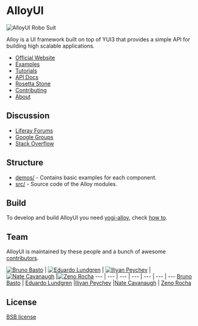 # AlloyUI

![AlloyUI Robo Suit](http://f.cl.ly/items/292d3K0l3j221n3m0V0D/Alloy-Robo-Suit.jpg)

Alloy is a UI framework built on top of YUI3 that provides a simple API for building high scalable applications.

* [Official Website](http://alloyui.com/)
* [Examples](http://alloyui.com/examples/)
* [Tutorials](http://alloyui.com/tutorials/)
* [API Docs](http://alloyui.com/api/)
* [Rosetta Stone](http://alloyui.com/rosetta-stone/)
* [Contributing](http://alloyui.com/contributing/)
* [About](http://alloyui.com/about/)

## Discussion

* [Liferay Forums](http://www.liferay.com/community/forums/-/message_boards/category/8409523)
* [Google Groups](https://groups.google.com/forum/?fromgroups#!forum/alloyui)
* [Stack Overflow](http://stackoverflow.com/questions/tagged/alloy-ui)

## Structure

* [demos/](https://github.com/liferay/alloy-ui/tree/master/demos) - Contains basic examples for each component.
* [src/](https://github.com/liferay/alloy-ui/tree/master/src) - Source code of the Alloy modules.

## Build

To develop and build AlloyUI you need [yogi-alloy](https://github.com/liferay/yogi-alloy), check [how to](https://github.com/liferay/yogi-alloy#1-alloyui).

## Team

AlloyUI is maintained by these people and a bunch of awesome [contributors](https://github.com/liferay/alloy-ui/graphs/contributors).

[![Bruno Basto](http://gravatar.com/avatar/4d7367e850216a8e6f9be296c74f0d68?s=70)](https://github.com/brunobasto) | [![Eduardo Lundgren](http://gravatar.com/avatar/42327de520e674a6d1686845b30778d0?s=70)](https://github.com/eduardolundgren) | [![Iliyan Peychev](http://gravatar.com/avatar/c2a0cb9ed0d19196b7fe061055c18838?s=70)](https://github.com/ipeychev) |[![Nate Cavanaugh](http://gravatar.com/avatar/3f754d8a639c608d338b580b446c59d6?s=70)](https://github.com/natecavanaugh) |[![Zeno Rocha](http://gravatar.com/avatar/e190023b66e2b8aa73a842b106920c93?s=70)](https://github.com/zenorocha)
--- | --- | --- | --- | --- | --- | ---
[Bruno Basto](https://github.com/brunobasto) | [Eduardo Lundgren](https://github.com/eduardolundgren) |[Iliyan Peychev](https://github.com/ipeychev) |[Nate Cavanaugh](https://github.com/natecavanaugh) | [Zeno Rocha](https://github.com/zenorocha)

## License

[BSB license](https://github.com/liferay/alloy-ui/blob/master/LICENSE.md)
